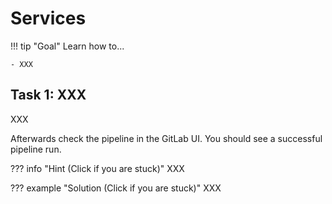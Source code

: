 # Services

!!! tip "Goal"
    Learn how to...

    - XXX

## Task 1: XXX

XXX

Afterwards check the pipeline in the GitLab UI. You should see a successful pipeline run.

??? info "Hint (Click if you are stuck)"
    XXX

??? example "Solution (Click if you are stuck)"
    XXX
